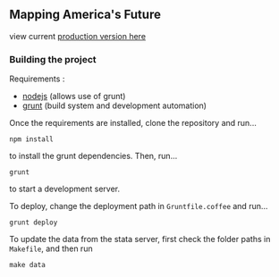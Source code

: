 ## Mapping America's Future

view current [production version here](http://datatools.urban.org/features/bsouthga/projections)

### Building the project

Requirements :
- [nodejs](http://nodejs.org/) (allows use of grunt)
- [grunt](http://gruntjs.com/) (build system and development automation)

Once the requirements are installed, clone the repository and run...

```
npm install
```

to install the grunt dependencies. Then, run...

```
grunt
```

to start a development server.

To deploy, change the deployment path in `Gruntfile.coffee` and run...

```
grunt deploy
```

To update the data from the stata server, first check the folder paths in `Makefile`, and then run

```
make data
```
